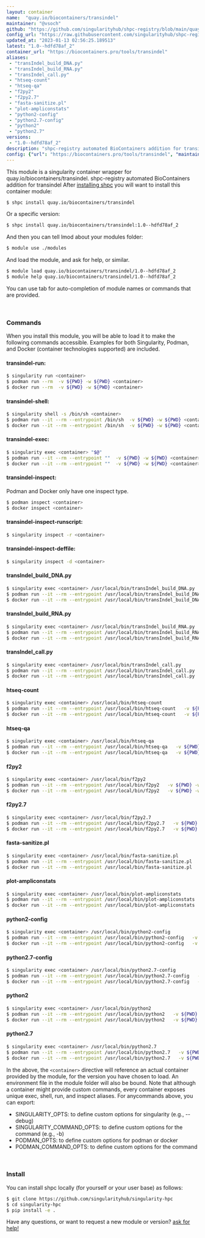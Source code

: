 ```yaml
---
layout: container
name:  "quay.io/biocontainers/transindel"
maintainer: "@vsoch"
github: "https://github.com/singularityhub/shpc-registry/blob/main/quay.io/biocontainers/transindel/container.yaml"
config_url: "https://raw.githubusercontent.com/singularityhub/shpc-registry/main/quay.io/biocontainers/transindel/container.yaml"
updated_at: "2023-01-13 02:56:25.189513"
latest: "1.0--hdfd78af_2"
container_url: "https://biocontainers.pro/tools/transindel"
aliases:
 - "transIndel_build_DNA.py"
 - "transIndel_build_RNA.py"
 - "transIndel_call.py"
 - "htseq-count"
 - "htseq-qa"
 - "f2py2"
 - "f2py2.7"
 - "fasta-sanitize.pl"
 - "plot-ampliconstats"
 - "python2-config"
 - "python2.7-config"
 - "python2"
 - "python2.7"
versions:
 - "1.0--hdfd78af_2"
description: "shpc-registry automated BioContainers addition for transindel"
config: {"url": "https://biocontainers.pro/tools/transindel", "maintainer": "@vsoch", "description": "shpc-registry automated BioContainers addition for transindel", "latest": {"1.0--hdfd78af_2": "sha256:628a19184a45264569593ef19ca163c464f4c9a968d4914504d30878f1700577"}, "tags": {"1.0--hdfd78af_2": "sha256:628a19184a45264569593ef19ca163c464f4c9a968d4914504d30878f1700577"}, "docker": "quay.io/biocontainers/transindel", "aliases": {"transIndel_build_DNA.py": "/usr/local/bin/transIndel_build_DNA.py", "transIndel_build_RNA.py": "/usr/local/bin/transIndel_build_RNA.py", "transIndel_call.py": "/usr/local/bin/transIndel_call.py", "htseq-count": "/usr/local/bin/htseq-count", "htseq-qa": "/usr/local/bin/htseq-qa", "f2py2": "/usr/local/bin/f2py2", "f2py2.7": "/usr/local/bin/f2py2.7", "fasta-sanitize.pl": "/usr/local/bin/fasta-sanitize.pl", "plot-ampliconstats": "/usr/local/bin/plot-ampliconstats", "python2-config": "/usr/local/bin/python2-config", "python2.7-config": "/usr/local/bin/python2.7-config", "python2": "/usr/local/bin/python2", "python2.7": "/usr/local/bin/python2.7"}}
---
```


This module is a singularity container wrapper for quay.io/biocontainers/transindel.
shpc-registry automated BioContainers addition for transindel
After [installing shpc](#install) you will want to install this container module:


```bash
$ shpc install quay.io/biocontainers/transindel
```

Or a specific version:

```bash
$ shpc install quay.io/biocontainers/transindel:1.0--hdfd78af_2
```

And then you can tell lmod about your modules folder:

```bash
$ module use ./modules
```

And load the module, and ask for help, or similar.

```bash
$ module load quay.io/biocontainers/transindel/1.0--hdfd78af_2
$ module help quay.io/biocontainers/transindel/1.0--hdfd78af_2
```

You can use tab for auto-completion of module names or commands that are provided.

<br>

### Commands

When you install this module, you will be able to load it to make the following commands accessible.
Examples for both Singularity, Podman, and Docker (container technologies supported) are included.

#### transindel-run:

```bash
$ singularity run <container>
$ podman run --rm  -v ${PWD} -w ${PWD} <container>
$ docker run --rm  -v ${PWD} -w ${PWD} <container>
```

#### transindel-shell:

```bash
$ singularity shell -s /bin/sh <container>
$ podman run --it --rm --entrypoint /bin/sh  -v ${PWD} -w ${PWD} <container>
$ docker run --it --rm --entrypoint /bin/sh  -v ${PWD} -w ${PWD} <container>
```

#### transindel-exec:

```bash
$ singularity exec <container> "$@"
$ podman run --it --rm --entrypoint ""  -v ${PWD} -w ${PWD} <container> "$@"
$ docker run --it --rm --entrypoint ""  -v ${PWD} -w ${PWD} <container> "$@"
```

#### transindel-inspect:

Podman and Docker only have one inspect type.

```bash
$ podman inspect <container>
$ docker inspect <container>
```

#### transindel-inspect-runscript:

```bash
$ singularity inspect -r <container>
```

#### transindel-inspect-deffile:

```bash
$ singularity inspect -d <container>
```


#### transIndel_build_DNA.py

```bash
$ singularity exec <container> /usr/local/bin/transIndel_build_DNA.py
$ podman run --it --rm --entrypoint /usr/local/bin/transIndel_build_DNA.py   -v ${PWD} -w ${PWD} <container> -c " $@"
$ docker run --it --rm --entrypoint /usr/local/bin/transIndel_build_DNA.py   -v ${PWD} -w ${PWD} <container> -c " $@"
```


#### transIndel_build_RNA.py

```bash
$ singularity exec <container> /usr/local/bin/transIndel_build_RNA.py
$ podman run --it --rm --entrypoint /usr/local/bin/transIndel_build_RNA.py   -v ${PWD} -w ${PWD} <container> -c " $@"
$ docker run --it --rm --entrypoint /usr/local/bin/transIndel_build_RNA.py   -v ${PWD} -w ${PWD} <container> -c " $@"
```


#### transIndel_call.py

```bash
$ singularity exec <container> /usr/local/bin/transIndel_call.py
$ podman run --it --rm --entrypoint /usr/local/bin/transIndel_call.py   -v ${PWD} -w ${PWD} <container> -c " $@"
$ docker run --it --rm --entrypoint /usr/local/bin/transIndel_call.py   -v ${PWD} -w ${PWD} <container> -c " $@"
```


#### htseq-count

```bash
$ singularity exec <container> /usr/local/bin/htseq-count
$ podman run --it --rm --entrypoint /usr/local/bin/htseq-count   -v ${PWD} -w ${PWD} <container> -c " $@"
$ docker run --it --rm --entrypoint /usr/local/bin/htseq-count   -v ${PWD} -w ${PWD} <container> -c " $@"
```


#### htseq-qa

```bash
$ singularity exec <container> /usr/local/bin/htseq-qa
$ podman run --it --rm --entrypoint /usr/local/bin/htseq-qa   -v ${PWD} -w ${PWD} <container> -c " $@"
$ docker run --it --rm --entrypoint /usr/local/bin/htseq-qa   -v ${PWD} -w ${PWD} <container> -c " $@"
```


#### f2py2

```bash
$ singularity exec <container> /usr/local/bin/f2py2
$ podman run --it --rm --entrypoint /usr/local/bin/f2py2   -v ${PWD} -w ${PWD} <container> -c " $@"
$ docker run --it --rm --entrypoint /usr/local/bin/f2py2   -v ${PWD} -w ${PWD} <container> -c " $@"
```


#### f2py2.7

```bash
$ singularity exec <container> /usr/local/bin/f2py2.7
$ podman run --it --rm --entrypoint /usr/local/bin/f2py2.7   -v ${PWD} -w ${PWD} <container> -c " $@"
$ docker run --it --rm --entrypoint /usr/local/bin/f2py2.7   -v ${PWD} -w ${PWD} <container> -c " $@"
```


#### fasta-sanitize.pl

```bash
$ singularity exec <container> /usr/local/bin/fasta-sanitize.pl
$ podman run --it --rm --entrypoint /usr/local/bin/fasta-sanitize.pl   -v ${PWD} -w ${PWD} <container> -c " $@"
$ docker run --it --rm --entrypoint /usr/local/bin/fasta-sanitize.pl   -v ${PWD} -w ${PWD} <container> -c " $@"
```


#### plot-ampliconstats

```bash
$ singularity exec <container> /usr/local/bin/plot-ampliconstats
$ podman run --it --rm --entrypoint /usr/local/bin/plot-ampliconstats   -v ${PWD} -w ${PWD} <container> -c " $@"
$ docker run --it --rm --entrypoint /usr/local/bin/plot-ampliconstats   -v ${PWD} -w ${PWD} <container> -c " $@"
```


#### python2-config

```bash
$ singularity exec <container> /usr/local/bin/python2-config
$ podman run --it --rm --entrypoint /usr/local/bin/python2-config   -v ${PWD} -w ${PWD} <container> -c " $@"
$ docker run --it --rm --entrypoint /usr/local/bin/python2-config   -v ${PWD} -w ${PWD} <container> -c " $@"
```


#### python2.7-config

```bash
$ singularity exec <container> /usr/local/bin/python2.7-config
$ podman run --it --rm --entrypoint /usr/local/bin/python2.7-config   -v ${PWD} -w ${PWD} <container> -c " $@"
$ docker run --it --rm --entrypoint /usr/local/bin/python2.7-config   -v ${PWD} -w ${PWD} <container> -c " $@"
```


#### python2

```bash
$ singularity exec <container> /usr/local/bin/python2
$ podman run --it --rm --entrypoint /usr/local/bin/python2   -v ${PWD} -w ${PWD} <container> -c " $@"
$ docker run --it --rm --entrypoint /usr/local/bin/python2   -v ${PWD} -w ${PWD} <container> -c " $@"
```


#### python2.7

```bash
$ singularity exec <container> /usr/local/bin/python2.7
$ podman run --it --rm --entrypoint /usr/local/bin/python2.7   -v ${PWD} -w ${PWD} <container> -c " $@"
$ docker run --it --rm --entrypoint /usr/local/bin/python2.7   -v ${PWD} -w ${PWD} <container> -c " $@"
```



In the above, the `<container>` directive will reference an actual container provided
by the module, for the version you have chosen to load. An environment file in the
module folder will also be bound. Note that although a container
might provide custom commands, every container exposes unique exec, shell, run, and
inspect aliases. For anycommands above, you can export:

 - SINGULARITY_OPTS: to define custom options for singularity (e.g., --debug)
 - SINGULARITY_COMMAND_OPTS: to define custom options for the command (e.g., -b)
 - PODMAN_OPTS: to define custom options for podman or docker
 - PODMAN_COMMAND_OPTS: to define custom options for the command

<br>

### Install

You can install shpc locally (for yourself or your user base) as follows:

```bash
$ git clone https://github.com/singularityhub/singularity-hpc
$ cd singularity-hpc
$ pip install -e .
```

Have any questions, or want to request a new module or version? [ask for help!](https://github.com/singularityhub/singularity-hpc/issues)